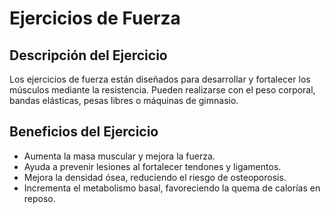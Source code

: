 # Ejercicios de Fuerza

## Descripción del Ejercicio
Los ejercicios de fuerza están diseñados para desarrollar y fortalecer los músculos mediante la resistencia. Pueden realizarse con el peso corporal, bandas elásticas, pesas libres o máquinas de gimnasio.

## Beneficios del Ejercicio
- Aumenta la masa muscular y mejora la fuerza.
- Ayuda a prevenir lesiones al fortalecer tendones y ligamentos.
- Mejora la densidad ósea, reduciendo el riesgo de osteoporosis.
- Incrementa el metabolismo basal, favoreciendo la quema de calorías en reposo.
